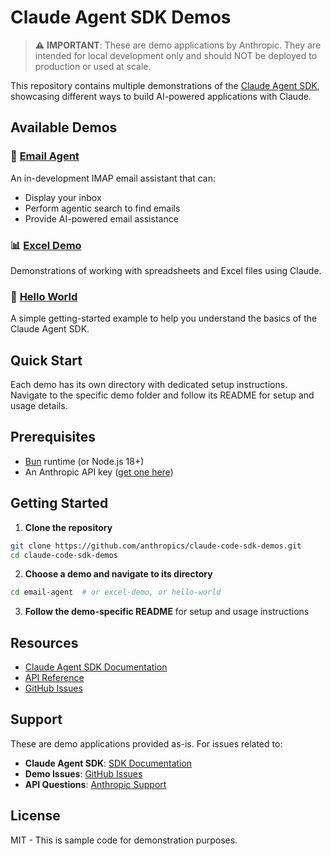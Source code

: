 # Claude Agent SDK Demos

> ⚠️ **IMPORTANT**: These are demo applications by Anthropic. They are intended for local development only and should NOT be deployed to production or used at scale.

This repository contains multiple demonstrations of the [Claude Agent SDK](https://docs.anthropic.com/en/docs/claude-code/sdk/sdk-overview), showcasing different ways to build AI-powered applications with Claude.

## Available Demos

### 📧 [Email Agent](./email-agent)
An in-development IMAP email assistant that can:
- Display your inbox
- Perform agentic search to find emails
- Provide AI-powered email assistance

### 📊 [Excel Demo](./excel-demo)
Demonstrations of working with spreadsheets and Excel files using Claude.

### 👋 [Hello World](./hello-world)
A simple getting-started example to help you understand the basics of the Claude Agent SDK.

## Quick Start

Each demo has its own directory with dedicated setup instructions. Navigate to the specific demo folder and follow its README for setup and usage details.


## Prerequisites

- [Bun](https://bun.sh) runtime (or Node.js 18+)
- An Anthropic API key ([get one here](https://console.anthropic.com))

## Getting Started

1. **Clone the repository**
```bash
git clone https://github.com/anthropics/claude-code-sdk-demos.git
cd claude-code-sdk-demos
```

2. **Choose a demo and navigate to its directory**
```bash
cd email-agent  # or excel-demo, or hello-world
```

3. **Follow the demo-specific README** for setup and usage instructions

## Resources

- [Claude Agent SDK Documentation](https://docs.anthropic.com/en/docs/claude-code/sdk/sdk-overview)
- [API Reference](https://docs.anthropic.com/claude)
- [GitHub Issues](https://github.com/anthropics/claude-agent-sdk-demos/issues)

## Support

These are demo applications provided as-is. For issues related to:
- **Claude Agent SDK**: [SDK Documentation](https://docs.anthropic.com/claude-code)
- **Demo Issues**: [GitHub Issues](https://github.com/anthropics/claude-agent-sdk-demos/issues)
- **API Questions**: [Anthropic Support](https://support.anthropic.com)

## License

MIT - This is sample code for demonstration purposes.
